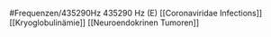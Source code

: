 #Frequenzen/435290Hz
435290 Hz (E)
[[Coronaviridae Infections]]
[[Kryoglobulinämie]]
[[Neuroendokrinen Tumoren]]